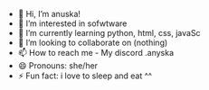 - 👋 Hi, I’m anuska!
- 👀 I’m interested in sofwtware
- 🌱 I’m currently learning python, html, css, javaSc
- 💞️ I’m looking to collaborate on (nothing)
- 📫 How to reach me - My discord .anyska
- 😄 Pronouns: she/her
- ⚡ Fun fact: i love to sleep and eat ^^

<!---
anu8ka/anu8ka is a ✨ special ✨ repository because its `README.md`appears on your GitHub profile.
You can click the Preview link to take a look at your changes.

--->

